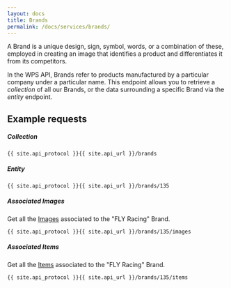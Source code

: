 ```yaml
---
layout: docs
title: Brands
permalink: /docs/services/brands/
---
```


[var_Images]: /docs/services/images
[var_Items]: /docs/services/items

A Brand is a unique design, sign, symbol, words, or a combination of these, employed in creating an image that identifies a product and differentiates it from its competitors. 

In the WPS API, Brands refer to products manufactured by a particular company under a particular name. This endpoint allows you to retrieve a *collection* of all our Brands, or 
the data surrounding a specific Brand via the *entity* endpoint.

## Example requests

##### Collection
```
{{ site.api_protocol }}{{ site.api_url }}/brands
```

##### Entity
```
{{ site.api_protocol }}{{ site.api_url }}/brands/135
```

##### Associated Images
 Get all the [Images][var_Images] associated to the "FLY Racing" Brand.
```
{{ site.api_protocol }}{{ site.api_url }}/brands/135/images
```

##### Associated Items
Get all the [Items][var_Items] associated to the "FLY Racing" Brand.
```
{{ site.api_protocol }}{{ site.api_url }}/brands/135/items
```
